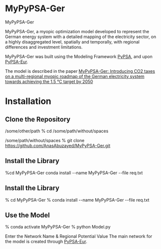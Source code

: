 # MyPyPSA-Ger
MyPyPSA-Ger

MyPyPSA-Ger, a myopic optimization model developed to represent the German energy system with a detailed mapping of the electricity sector, on a highly disaggregated level, spatially and temporally, with regional differences and investment limitations.

MyPyPSA-Ger was built using the Modeling Framework [PyPSA](https://github.com/PyPSA/pypsa), and upon [PyPSA-Eur](https://github.com/PyPSA/pypsa-eur).

The model is described in the paper [MyPyPSA-Ger: Introducing CO2 taxes on a multi-regional myopic roadmap of the German electricity system towards achieving the 1.5 °C target by 2050](https://www.sciencedirect.com/science/article/pii/S0306261922000587)




# Installation 

## Clone the Repository 
/some/other/path % cd /some/path/without/spaces

/some/path/without/spaces % git clone https://github.com/AnasAbuzayed/MyPyPSA-Ger.git


## Install the Library
%cd MyPyPSA-Ger
conda install --name MyPyPSA-Ger --file req.txt


## Install the Library
% cd MyPyPSA-Ger
% conda install --name MyPyPSA-Ger --file req.txt

## Use the Model
% conda activate MyPyPSA-Ger
% python Model.py

Enter the Network Name & Regional Potential Value
The main network for the model is created through [PyPSA-Eur](https://github.com/PyPSA/pypsa-eur).


